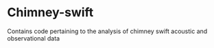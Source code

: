 # Chimney-swift
Contains code pertaining to the analysis of chimney swift acoustic and observational data
